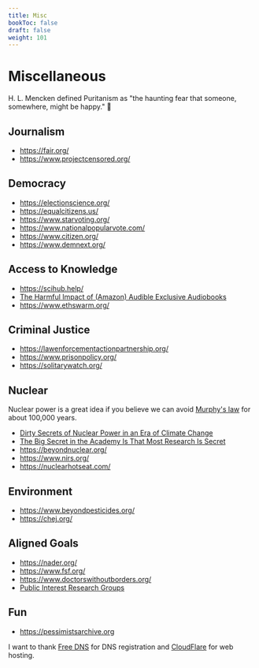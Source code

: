 ```yaml
---
title: Misc
bookToc: false
draft: false
weight: 101
---
```


# Miscellaneous

H. L. Mencken defined Puritanism as "the haunting fear that someone, somewhere, might be happy." 🤦

## Journalism

- https://fair.org/
- https://www.projectcensored.org/

## Democracy

- https://electionscience.org/
- https://equalcitizens.us/
- https://www.starvoting.org/
- https://www.nationalpopularvote.com/
- https://www.citizen.org/
- https://www.demnext.org/

## Access to Knowledge

- https://scihub.help/
- [The Harmful Impact of (Amazon) Audible Exclusive Audiobooks](https://blog.libro.fm/the-harmful-impact-of-audible-exclusive-audiobooks/)
- https://www.ethswarm.org/

## Criminal Justice

- https://lawenforcementactionpartnership.org/
- https://www.prisonpolicy.org/
- https://solitarywatch.org/

## Nuclear

Nuclear power is a great idea if you believe we can avoid [Murphy's law](https://en.wikipedia.org/wiki/Murphy%27s_law) for about 100,000 years.

- [Dirty Secrets of Nuclear Power in an Era of Climate Change](https://link.springer.com/book/10.1007/978-3-031-59595-0)
- [The Big Secret in the Academy Is That Most Research Is Secret](https://www.aaup.org/article/big-secret-academy-most-research-secret#.ZFOvAC1h0Rb)
- https://beyondnuclear.org/
- https://www.nirs.org/
- https://nuclearhotseat.com/

## Environment

- https://www.beyondpesticides.org/
- https://chej.org/

## Aligned Goals

- https://nader.org/
- https://www.fsf.org/
- https://www.doctorswithoutborders.org/
- [Public Interest Research Groups](https://pirg.org/)

## Fun

- https://pessimistsarchive.org

I want to thank [Free DNS](https://freedns.afraid.org) for DNS registration and [CloudFlare](https://cloudflare.com) for web hosting.
